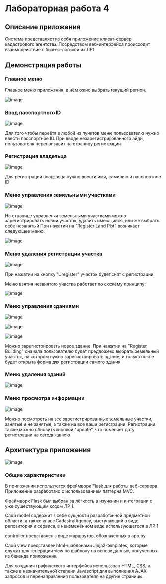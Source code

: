 # Лабораторная работа 4

## Описание приложения

Система представляет из себя приложение клиент-сервер кадастрового агентства. Посредством веб-интерфейса происходит взаимодействие с бизнес-логикой из ЛР1. 

## Демонстрация работы

### Главное меню

Главное меню приложения, в нём ожно выбрать текущий регион.

![image](img/1.png)

### Ввод пасспортного ID

![image](img/2.png)

Для того чтобы переёти в любой из пунктов меню пользователю нужно ввести пасспортное ID. При вводе незарегистрированного айди,
пользователя перенаправит на страницу регистрации.

### Регистрация владельца

![image](img/3.png)

Для регистрации владельца нужно ввести имя, фамилию и пасспортное ID

### Меню управления земельными участками

![image](img/4.png)

На странице управления земельными участками можно зарегистрировать новый участок, удалить имеющийся, или же выбрать себе незанятый
При нажатии на "Register Land Plot" возникает следующее меню:

![image](img/5.png)

### Меню удаления регистрации участка

![image](img/6.png)

При нажатии на кнопку "Uregister" участок будет снят с регистрации.

Меню взятия незанятого участка работает по схожему принципу:

![image](img/7.png)

### Меню управления зданиями

![image](img/8.png)

![image](img/9.png)

![image](img/10.png)

Можно зарегистрировать новое здание. При нажатии на "Register Building" сначала пользователю будет предложено
выбрать земельный участок, на котором нужно зарегистрировать здание, и только после будет открыта форма для регистрации самого здания

### Меню удаления зданий

![image](img/11.png)

### Меню просмотра информации

![image](img/12.png)

Можно посмотреть на все зарегистрированные земельные участки, занятые и не занятые, а также на все ваши регистрации. Регистрации также можно
обновить кнопкой "update", что поменяет дату регистрации на сегодняшнюю

## Архитектура приложения

![image](img/13.png)

### Общие характеристики

В приложении используется фреймворк Flask для работы веб-сервера.
Приложение разработано с использованием паттерна MVC.

Фреймворк Flask был выбран за лёгкость в изучении и интеграции с уже существующим кодом ЛР 1.

Слой model содержит в себе сущности разработанной предметной области, а также класс CadastralAgency, выступающий в виде репозитория и сервиса,
в неизменённом виде использующегося в ЛР 1

controller представлен в виде маршрутов, обозначенных в app.py

Слой view представлен html-шаблонами Jinja2-templates, которые служат для генерации view по шаблону на основе данных, полученных из бекенда приложения.

Для создания графического интерфейса использован HTML, CSS, а также в незначительной степени Javascript для выполнения AJAX-запросов и перенаправления пользователя на другие страницы.
